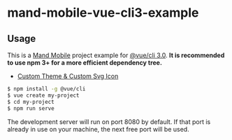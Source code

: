 # mand-mobile-vue-cli3-example

## Usage

This is a [Mand Mobile](https://github.com/didi/mand-mobile) project example for [@vue/cli 3.0](https://github.com/vuejs/vue-cli). **It is recommended to use npm 3+ for a more efficient dependency tree.**

* [Custom Theme & Custom Svg Icon](https://github.com/mand-mobile/mand-mobile-vue-cli3-example/tree/custom-theme)

``` bash
$ npm install -g @vue/cli
$ vue create my-project
$ cd my-project
$ npm run serve
```

The development server will run on port 8080 by default. If that port is already in use on your machine, the next free port will be used.